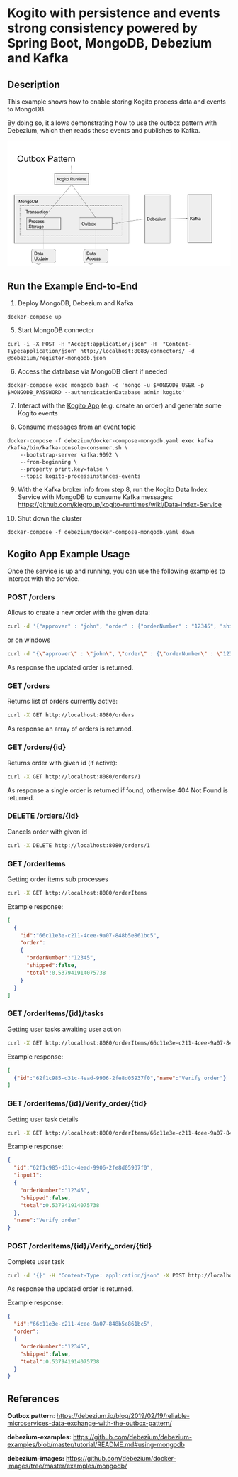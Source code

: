 # Kogito with persistence and events strong consistency powered by Spring Boot, MongoDB, Debezium and Kafka

## Description

This example shows how to enable storing Kogito process data and events to MongoDB.

By doing so, it allows demonstrating how to use the outbox pattern with Debezium, which then reads these events and publishes to Kafka.

<p align="center"><img src="docs/images/kogito_persistence_events_consistency.png"></p>

## Run the Example End-to-End

1. Deploy MongoDB, Debezium and Kafka
```shell
docker-compose up
```

5. Start MongoDB connector
```shell
curl -i -X POST -H "Accept:application/json" -H  "Content-Type:application/json" http://localhost:8083/connectors/ -d @debezium/register-mongodb.json
```

6. Access the database via MongoDB client if needed
```shell
docker-compose exec mongodb bash -c 'mongo -u $MONGODB_USER -p $MONGODB_PASSWORD --authenticationDatabase admin kogito'
```

7. Interact with the [Kogito App](#kogito-app-example-usage) (e.g. create an order) and generate some Kogito events

8. Consume messages from an event topic
```shell
docker-compose -f debezium/docker-compose-mongodb.yaml exec kafka /kafka/bin/kafka-console-consumer.sh \
    --bootstrap-server kafka:9092 \
    --from-beginning \
    --property print.key=false \
    --topic kogito-processinstances-events
```

9. With the Kafka broker info from step 8, run the Kogito Data Index Service with MongoDB to consume Kafka messages: https://github.com/kiegroup/kogito-runtimes/wiki/Data-Index-Service

10. Shut down the cluster
```shell
docker-compose -f debezium/docker-compose-mongodb.yaml down
```

## Kogito App Example Usage

Once the service is up and running, you can use the following examples to interact with the service.

### POST /orders

Allows to create a new order with the given data:

```sh
curl -d '{"approver" : "john", "order" : {"orderNumber" : "12345", "shipped" : false}}' -H "Content-Type: application/json" -X POST http://localhost:8080/orders
```
or on windows

```sh
curl -d "{\"approver\" : \"john\", \"order\" : {\"orderNumber\" : \"12345\", \"shipped\" : false}}" -H "Content-Type: application/json" -X POST http://localhost:8080/orders
```

As response the updated order is returned.

### GET /orders

Returns list of orders currently active:

```sh
curl -X GET http://localhost:8080/orders
```

As response an array of orders is returned.

### GET /orders/{id}

Returns order with given id (if active):

```sh
curl -X GET http://localhost:8080/orders/1
```

As response a single order is returned if found, otherwise 404 Not Found is returned.

### DELETE /orders/{id}

Cancels order with given id

```sh
curl -X DELETE http://localhost:8080/orders/1
```

### GET /orderItems

Getting order items sub processes

```sh
curl -X GET http://localhost:8080/orderItems
```
Example response:

```json
[
  {
    "id":"66c11e3e-c211-4cee-9a07-848b5e861bc5",
    "order":
    {
      "orderNumber":"12345",
      "shipped":false,
      "total":0.537941914075738
    }
  }
]
```

### GET /orderItems/{id}/tasks

Getting user tasks awaiting user action

```sh
curl -X GET http://localhost:8080/orderItems/66c11e3e-c211-4cee-9a07-848b5e861bc5/tasks?user=john
```
Example response:

```json
[
  {"id":"62f1c985-d31c-4ead-9906-2fe8d05937f0","name":"Verify order"}
]
```

### GET /orderItems/{id}/Verify_order/{tid}

Getting user task details

```sh
curl -X GET http://localhost:8080/orderItems/66c11e3e-c211-4cee-9a07-848b5e861bc5/Verify_order/62f1c985-d31c-4ead-9906-2fe8d05937f0?user=john
```
Example response:

```json
{
  "id":"62f1c985-d31c-4ead-9906-2fe8d05937f0",
  "input1":
  {
    "orderNumber":"12345",
    "shipped":false,
    "total":0.537941914075738
  },
  "name":"Verify order"
}
```

### POST /orderItems/{id}/Verify_order/{tid}

Complete user task

```sh
curl -d '{}' -H "Content-Type: application/json" -X POST http://localhost:8080/orderItems/66c11e3e-c211-4cee-9a07-848b5e861bc5/Verify_order/62f1c985-d31c-4ead-9906-2fe8d05937f0?user=john
```


As response the updated order is returned.

Example response:

```json
{
  "id":"66c11e3e-c211-4cee-9a07-848b5e861bc5",
  "order":
  {
    "orderNumber":"12345",
    "shipped":false,
    "total":0.537941914075738
  }
}
```

## References

**Outbox pattern**: https://debezium.io/blog/2019/02/19/reliable-microservices-data-exchange-with-the-outbox-pattern/

**debezium-examples:** https://github.com/debezium/debezium-examples/blob/master/tutorial/README.md#using-mongodb

**debezium-images:** https://github.com/debezium/docker-images/tree/master/examples/mongodb/
